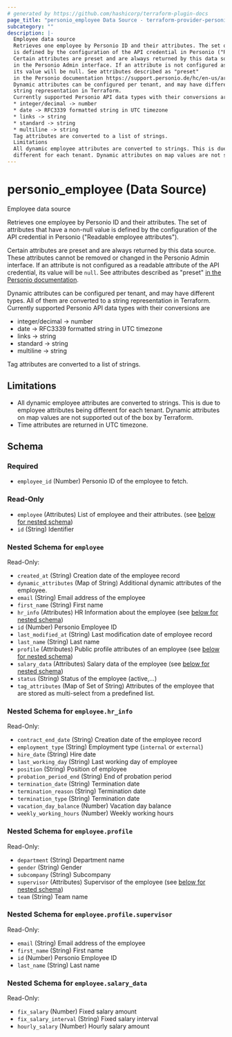 ```yaml
---
# generated by https://github.com/hashicorp/terraform-plugin-docs
page_title: "personio_employee Data Source - terraform-provider-personio"
subcategory: ""
description: |-
  Employee data source
  Retrieves one employee by Personio ID and their attributes. The set of attributes that have a non-null value
  is defined by the configuration of the API credential in Personio ("Readable employee attributes").
  Certain attributes are preset and are always returned by this data source. These attributes cannot be removed or changed
  in the Personio Admin interface. If an attribute is not configured as a readable attribute of the API credential,
  its value will be null. See attributes described as "preset"
  in the Personio documentation https://support.personio.de/hc/en-us/articles/115002250165-Best-Practice-Sections-and-Attributes.
  Dynamic attributes can be configured per tenant, and may have different types. All of them are converted to a
  string representation in Terraform.
  Currently supported Personio API data types with their conversions are
  * integer/decimal -> number
  * date -> RFC3339 formatted string in UTC timezone
  * links -> string
  * standard -> string
  * multiline -> string
  Tag attributes are converted to a list of strings.
  Limitations
  All dynamic employee attributes are converted to strings. This is due to employee attributes being
  different for each tenant. Dynamic attributes on map values are not supported out of the box by Terraform.Time attributes are returned in UTC timezone.
---
```


# personio_employee (Data Source)

Employee data source

Retrieves one employee by Personio ID and their attributes. The set of attributes that have a non-null value
is defined by the configuration of the API credential in Personio ("Readable employee attributes").

Certain attributes are preset and are always returned by this data source. These attributes cannot be removed or changed
in the Personio Admin interface. If an attribute is not configured as a readable attribute of the API credential,
its value will be `null`. See attributes described as "preset"
[in the Personio documentation](https://support.personio.de/hc/en-us/articles/115002250165-Best-Practice-Sections-and-Attributes).

Dynamic attributes can be configured per tenant, and may have different types. All of them are converted to a
string representation in Terraform.
Currently supported Personio API data types with their conversions are
* integer/decimal -> number
* date -> RFC3339 formatted string in UTC timezone
* links -> string
* standard -> string
* multiline -> string

Tag attributes are converted to a list of strings.

## Limitations

- All dynamic employee attributes are converted to strings. This is due to employee attributes being
  different for each tenant. Dynamic attributes on map values are not supported out of the box by Terraform.
- Time attributes are returned in UTC timezone.



<!-- schema generated by tfplugindocs -->
## Schema

### Required

- `employee_id` (Number) Personio ID of the employee to fetch.

### Read-Only

- `employee` (Attributes) List of employee and their attributes. (see [below for nested schema](#nestedatt--employee))
- `id` (String) Identifier

<a id="nestedatt--employee"></a>
### Nested Schema for `employee`

Read-Only:

- `created_at` (String) Creation date of the employee record
- `dynamic_attributes` (Map of String) Additional dynamic attributes of the employee.
- `email` (String) Email address of the employee
- `first_name` (String) First name
- `hr_info` (Attributes) HR Information about the employee (see [below for nested schema](#nestedatt--employee--hr_info))
- `id` (Number) Personio Employee ID
- `last_modified_at` (String) Last modification date of employee record
- `last_name` (String) Last name
- `profile` (Attributes) Public profile attributes of an employee (see [below for nested schema](#nestedatt--employee--profile))
- `salary_data` (Attributes) Salary data of the employee (see [below for nested schema](#nestedatt--employee--salary_data))
- `status` (String) Status of the employee (active,...)
- `tag_attributes` (Map of Set of String) Attributes of the employee that are stored as multi-select from a predefined list.

<a id="nestedatt--employee--hr_info"></a>
### Nested Schema for `employee.hr_info`

Read-Only:

- `contract_end_date` (String) Creation date of the employee record
- `employment_type` (String) Employment type (`internal` or `external`)
- `hire_date` (String) Hire date
- `last_working_day` (String) Last working day of employee
- `position` (String) Position of employee
- `probation_period_end` (String) End of probation period
- `termination_date` (String) Termination date
- `termination_reason` (String) Termination date
- `termination_type` (String) Termination date
- `vacation_day_balance` (Number) Vacation day balance
- `weekly_working_hours` (Number) Weekly working hours


<a id="nestedatt--employee--profile"></a>
### Nested Schema for `employee.profile`

Read-Only:

- `department` (String) Department name
- `gender` (String) Gender
- `subcompany` (String) Subcompany
- `supervisor` (Attributes) Supervisor of the employee (see [below for nested schema](#nestedatt--employee--profile--supervisor))
- `team` (String) Team name

<a id="nestedatt--employee--profile--supervisor"></a>
### Nested Schema for `employee.profile.supervisor`

Read-Only:

- `email` (String) Email address of the employee
- `first_name` (String) First name
- `id` (Number) Personio Employee ID
- `last_name` (String) Last name



<a id="nestedatt--employee--salary_data"></a>
### Nested Schema for `employee.salary_data`

Read-Only:

- `fix_salary` (Number) Fixed salary amount
- `fix_salary_interval` (String) Fixed salary interval
- `hourly_salary` (Number) Hourly salary amount


